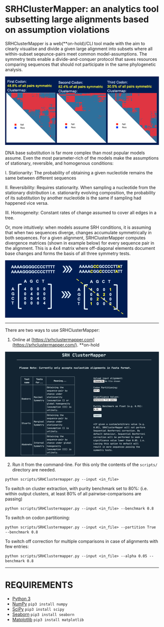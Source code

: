 # SRHClusterMapper: an analytics tool subsetting large alignments based on assumption violations

SRHClusterMapper is a web(**on-hold)/CLI tool made with the aim to clearly visualise and divide a given large alignment into subsets where all within-subset seqeunce-pairs meet common model-assumptions. The symmetry tests enable a divide-and-conquer protocol that saves resources comparing sequences that should not participate in the same phylogenetic analysis. 

![SRHClusterMapper screenshot](/images/gallery1.png)

DNA base substitution is far more complex than most popular models assume. Even the most parameter-rich of the models make the assumptions of stationary, reversible, and homogenous conditions:

I. Stationarity: The probability of obtaining a given nucleotide remains the same between different sequences

II. Reversibility: Requires stationarity. When sampling a nucleotide from the stationary distribution i.e. stationarity evolving composition, the probability of its substitution by another nucleotide is the same if sampling had happened vice versa.

III. Homogeneity: Constant rates of change assumed to cover all edges in a tree.

Or, more intuitively: when models assume SRH conditions, it is assuming that when two sequences diverge, changes accumulate symmetrically in both sequences. For a given alignment, SRHClusterMapper computes divergence matrices (shown in example below) for every sequence pair in the alignment. This is a 4x4 matrix where off-diagonal elements document base changes and forms the basis of all three symmetry tests.

![SRHClusterMapper screenshot](/images/gallery0.png)
 
----
There are two ways to use SRHClusterMapper:
1. Online at [https://srhclustermapper.com](https://srhclustermapper.com/). **on-hold

![SRHClusterMapper screenshot](/images/gallery3.png)

2. Run it from the command-line. For this only the contents of the `scripts/` directory are needed. 
```
python scripts/SRHClustermapper.py --input <in_file>
```

To switch on cluster extraction, with purity benchmark set to 80%: (i.e. within output clusters, at least 80% of all pairwise-comparisons are passing)
```
python scripts/SRHClustermapper.py --input <in_file> --benchmark 0.8
```

To switch on codon partitioning:
```
python scripts/SRHClustermapper.py --input <in_file> --partition True --benchmark 0.8
```

To switch off correction for multiple comparisons in case of alignments with few entries:
```
python scripts/SRHClustermapper.py --input <in_file> --alpha 0.05 --benchmark 0.8
```

----
REQUIREMENTS
===
* [Python 3](https://www.python.org/downloads/)
* [NumPy](http://www.numpy.org/) `pip3 install numpy`
* [SciPy](http://scipy.org/) `pip3 install scipy`
* [Seaborn](https://seaborn.pydata.org/) `pip3 install seaborn`
* [Matplotlib](https://matplotlib.org/) `pip3 install matplotlib`
